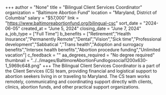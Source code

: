 +++
author = "None"
title = "Bilingual Client Services Coordinator"
organization = "Baltimore Abortion Fund"
location = "Maryland, District of Columbia"
salary = "$57,000"
link = "https://www.baltimoreabortionfund.org/bilingual-csc"
sort_date = "2024-06-05"
created_at = "June 5, 2024"
closing_date = "June 7, 2024"
a_job_type = ["Full Time"]
b_benefits = ["Retirement","Health Insurance","Permanently Remote","Dental","Vision","Sick time","Professional development","Sabbatical ","Trans health","Adoption and surrogacy benefits","Intersex health benefits","Abortion procedure funding","Unlimited vacation"]
c_feedback = ""
aa_degrees_required = "No degree required"
thumbnail = "../../images/BaltimoreAbortionFundlogosocial1200x630-1_5969c648.png"
+++
The Bilingual Client Services Coordinator is a part of the Client Services (CS) team, providing financial and logistical support to abortion seekers living in or traveling to Maryland. The CS team works remotely, communicating and coordinating support directly with clients, clinics, abortion funds, and other practical support organizations.